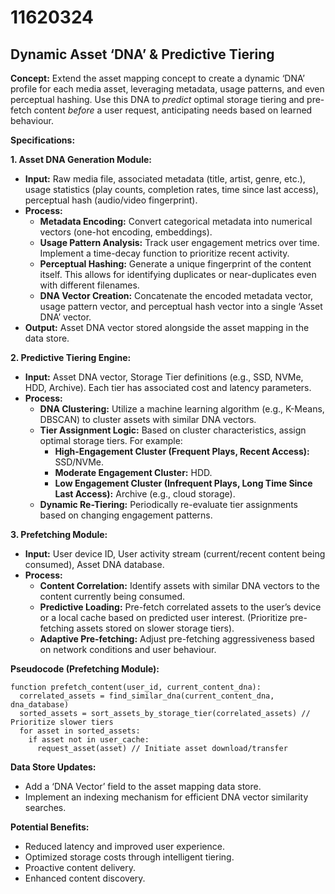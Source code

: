 # 11620324

## Dynamic Asset ‘DNA’ & Predictive Tiering

**Concept:** Extend the asset mapping concept to create a dynamic ‘DNA’ profile for each media asset, leveraging metadata, usage patterns, and even perceptual hashing. Use this DNA to *predict* optimal storage tiering and pre-fetch content *before* a user request, anticipating needs based on learned behaviour.

**Specifications:**

**1. Asset DNA Generation Module:**

*   **Input:** Raw media file, associated metadata (title, artist, genre, etc.), usage statistics (play counts, completion rates, time since last access), perceptual hash (audio/video fingerprint).
*   **Process:**
    *   **Metadata Encoding:** Convert categorical metadata into numerical vectors (one-hot encoding, embeddings).
    *   **Usage Pattern Analysis:** Track user engagement metrics over time.  Implement a time-decay function to prioritize recent activity.
    *   **Perceptual Hashing:** Generate a unique fingerprint of the content itself. This allows for identifying duplicates or near-duplicates even with different filenames.
    *   **DNA Vector Creation:** Concatenate the encoded metadata vector, usage pattern vector, and perceptual hash vector into a single ‘Asset DNA’ vector.
*   **Output:** Asset DNA vector stored alongside the asset mapping in the data store.

**2. Predictive Tiering Engine:**

*   **Input:** Asset DNA vector, Storage Tier definitions (e.g., SSD, NVMe, HDD, Archive). Each tier has associated cost and latency parameters.
*   **Process:**
    *   **DNA Clustering:** Utilize a machine learning algorithm (e.g., K-Means, DBSCAN) to cluster assets with similar DNA vectors.
    *   **Tier Assignment Logic:**  Based on cluster characteristics, assign optimal storage tiers.  For example:
        *   **High-Engagement Cluster (Frequent Plays, Recent Access):** SSD/NVMe.
        *   **Moderate Engagement Cluster:** HDD.
        *   **Low Engagement Cluster (Infrequent Plays, Long Time Since Last Access):** Archive (e.g., cloud storage).
    *   **Dynamic Re-Tiering:** Periodically re-evaluate tier assignments based on changing engagement patterns.

**3. Prefetching Module:**

*   **Input:** User device ID, User activity stream (current/recent content being consumed), Asset DNA database.
*   **Process:**
    *   **Content Correlation:** Identify assets with similar DNA vectors to the content currently being consumed.
    *   **Predictive Loading:** Pre-fetch correlated assets to the user’s device or a local cache based on predicted user interest. (Prioritize pre-fetching assets stored on slower storage tiers).
    *   **Adaptive Pre-fetching:** Adjust pre-fetching aggressiveness based on network conditions and user behaviour.

**Pseudocode (Prefetching Module):**

```
function prefetch_content(user_id, current_content_dna):
  correlated_assets = find_similar_dna(current_content_dna, dna_database)
  sorted_assets = sort_assets_by_storage_tier(correlated_assets) // Prioritize slower tiers
  for asset in sorted_assets:
    if asset not in user_cache:
      request_asset(asset) // Initiate asset download/transfer
```

**Data Store Updates:**

*   Add a ‘DNA Vector’ field to the asset mapping data store.
*   Implement an indexing mechanism for efficient DNA vector similarity searches.

**Potential Benefits:**

*   Reduced latency and improved user experience.
*   Optimized storage costs through intelligent tiering.
*   Proactive content delivery.
*   Enhanced content discovery.